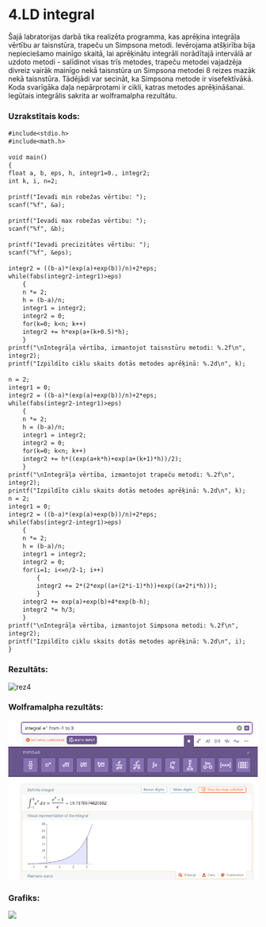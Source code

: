 # 4.LD integral
Šajā labratorijas darbā tika realizēta programma, kas aprēķina integrāļa vērtību ar taisnstūra, trapeču un Simpsona metodi. Ievērojama atšķirība bija nepieciešamo mainīgo skaitā, lai aprēķinātu integrāli norādītajā intervālā ar uzdoto metodi - salīdinot visas trīs metodes, trapeču metodei vajadzēja divreiz vairāk mainīgo nekā taisnstūra un Simpsona metodei 8 reizes mazāk nekā taisnstūra. Tādējādi var secināt, ka Simpsona metode ir visefektīvākā. Koda svarīgāka daļa nepārprotami ir cikli, katras metodes aprēķināšanai. Iegūtais integrālis sakrita ar wolframalpha rezultātu.
### Uzrakstītais kods:
```
#include<stdio.h>
#include<math.h>

void main()
{
float a, b, eps, h, integr1=0., integr2;
int k, i, n=2;

printf("Ievadi min robežas vērtibu: ");
scanf("%f", &a);

printf("Ievadi max robežas vērtibu: ");
scanf("%f", &b);

printf("Ievadi precizitātes vērtibu: ");
scanf("%f", &eps);

integr2 = ((b-a)*(exp(a)+exp(b))/n)+2*eps;
while(fabs(integr2-integr1)>eps)
    {
    n *= 2;
    h = (b-a)/n;
    integr1 = integr2;
    integr2 = 0;
    for(k=0; k<n; k++)
    integr2 += h*exp(a+(k+0.5)*h);
    }
printf("\nIntegrāļa vērtība, izmantojot taisnstūru metodi: %.2f\n", integr2);
printf("Izpildīto ciklu skaits dotās metodes aprēķinā: %.2d\n", k);

n = 2;
integr1 = 0;
integr2 = ((b-a)*(exp(a)+exp(b))/n)+2*eps;
while(fabs(integr2-integr1)>eps)
    {
    n *= 2;
    h = (b-a)/n;
    integr1 = integr2;
    integr2 = 0;
    for(k=0; k<n; k++)
    integr2 += h*((exp(a+k*h)+exp(a+(k+1)*h))/2);
    }
printf("\nIntegrāļa vērtība, izmantojot trapeču metodi: %.2f\n", integr2);
printf("Izpildīto ciklu skaits dotās metodes aprēķinā: %.2d\n", k);
n = 2;
integr1 = 0;
integr2 = ((b-a)*(exp(a)+exp(b))/n)+2*eps;
while(fabs(integr2-integr1)>eps)
    {
    n *= 2;
    h = (b-a)/n;
    integr1 = integr2;
    integr2 = 0;
    for(i=1; i<=n/2-1; i++)
        {
        integr2 += 2*(2*exp((a+(2*i-1)*h))+exp((a+2*i*h)));
        }
    integr2 += exp(a)+exp(b)+4*exp(b-h);
    integr2 *= h/3;
    }
printf("\nIntegrāļa vērtība, izmantojot Simpsona metodi: %.2f\n", integr2);
printf("Izpildīto ciklu skaits dotās metodes aprēķinā: %.2d\n", i);
}
```
### Rezultāts:

![rez4](https://user-images.githubusercontent.com/90239365/150418915-c70ae576-5e85-46b5-b05f-dfdf71015893.png)

### Wolframalpha rezultāts:

![](https://github.com/agurdziels/RTR105/blob/main/4.LD.%20integral/wolframalpha.png)

### Grafiks:

![](https://user-images.githubusercontent.com/90239365/148620387-1ffd9ff9-294a-4363-a220-1a6810d4ef53.png)

